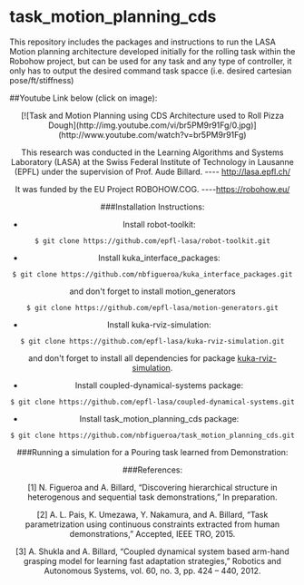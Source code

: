 # task_motion_planning_cds
This repository includes the packages and instructions to run the LASA Motion planning architecture developed initially for the rolling task within the Robohow project, but can be used for any task and any type of controller, it only has to output the desired command task spacce (i.e. desired cartesian pose/ft/stiffness)

##Youtube Link below (click on image):
<div style="text-align:center">
[![Task and Motion Planning using CDS Architecture used to Roll Pizza Dough](http://img.youtube.com/vi/br5PM9r91Fg/0.jpg)](http://www.youtube.com/watch?v=br5PM9r91Fg)

This research was conducted in the Learning Algorithms and Systems Laboratory (LASA) at the Swiss Federal Institute of Technology in Lausanne (EPFL) under the supervision of Prof. Aude Billard.  ---- http://lasa.epfl.ch/

It was funded by the EU Project ROBOHOW.COG. ----https://robohow.eu/

###Installation Instructions:

- Install robot-toolkit:
```
$ git clone https://github.com/epfl-lasa/robot-toolkit.git
```

- Install kuka_interface_packages:
```
$ git clone https://github.com/nbfigueroa/kuka_interface_packages.git
```
and don't forget to install motion_generators 
```
$ git clone https://github.com/epfl-lasa/motion-generators.git
```

- Install kuka-rviz-simulation:
```
$ git clone https://github.com/epfl-lasa/kuka-rviz-simulation.git
```
and don't forget to install all dependencies for package [kuka-rviz-simulation](https://github.com/epfl-lasa/kuka-rviz-simulation).

- Install coupled-dynamical-systems package:

```
$ git clone https://github.com/epfl-lasa/coupled-dynamical-systems.git
```

- Install task_motion_planning_cds package:

```
$ git clone https://github.com/nbfigueroa/task_motion_planning_cds.git
```

###Running a simulation for a Pouring task learned from Demonstration:


###References:

[1] N. Figueroa and A. Billard, “Discovering hierarchical structure in heterogenous and sequential task demonstrations,” In preparation.

[2] A. L. Pais, K. Umezawa, Y. Nakamura, and A. Billard, “Task parametrization using continuous constraints extracted from human demonstrations,” Accepted, IEEE TRO, 2015.

[3] A. Shukla and A. Billard, “Coupled dynamical system based arm-hand grasping model for learning fast adaptation strategies,” Robotics and Autonomous Systems, vol. 60, no. 3, pp. 424 – 440, 2012.
